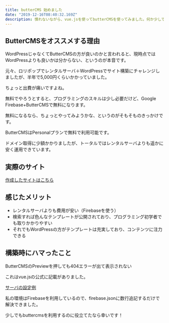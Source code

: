 ```yaml
---
title: butterCMS 始めました
date: "2019-12-16T08:40:32.169Z"
description: 慣れないながら、vue.jsを使ってbutterCMSを使ってみました。何か少しでも参考になれば嬉しいです
---
```


## ButterCMSをオススメする理由

WordPressじゃなくてButterCMSの方が良いのかと言われると、現時点ではWordPressよりも良いかは分からない、というのが本音です。

元々、ロリポップでレンタルサーバ＋WordPressでサイト構築にチャレンジしましたが、半年で5,000円くらいかかっていました。

ちょっと出費が痛いですよね。

無料でやろうとすると、プログラミングのスキルは少し必要だけど、Google Firebase+ButterCMSで無料になります。

無料になるなら、ちょっとやってみようかな、というのがそもそものきっかけです。

ButterCMSはPersonalプランで無料で利用可能です。

ドメイン取得に少額かかりましたが、トータルではレンタルサーバよりも遥かに安く運用できています。

## 実際のサイト
[作成したサイトはこちら](https://reachan-p.firebaseapp.com)

## 感じたメリット

- レンタルサーバよりも費用が安い（Firebaseを使う）
- 検索すれば色んなテンプレートが公開されており、プログラミング初学者でも取りかかりやすい
- それでもWordPressの方がテンプレートは充実しており、コンテンツに注力できる

## 構築時にハマったこと

ButterCMSのPreviewを押しても404エラーが出て表示されない

これはvue.jsの公式に記載がありました。

[サーバの設定例](https://router.vuejs.org/ja/guide/essentials/history-mode.html#%E3%82%B5%E3%83%BC%E3%83%90%E3%83%BC%E3%81%AE%E8%A8%AD%E5%AE%9A%E4%BE%8B)

私の環境はFirebaseを利用しているので、firebase.jsonに数行追記するだけで解決できました。

少しでもbuttercmsを利用するのに役立てたなら幸いです！
